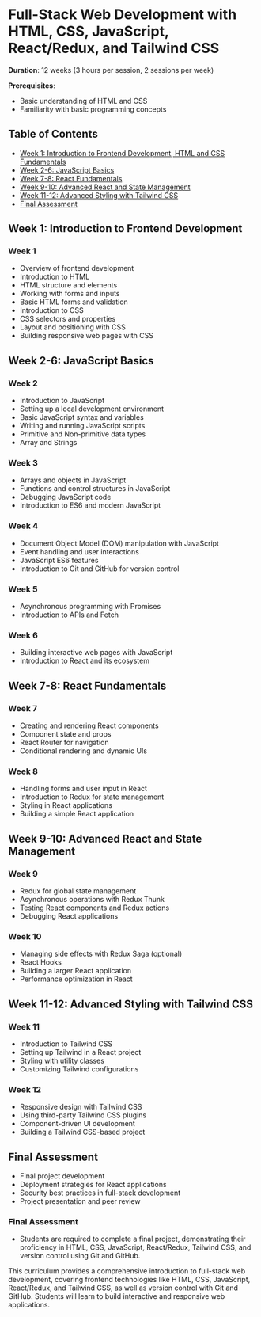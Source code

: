# Full-Stack Web Development with HTML, CSS, JavaScript, React/Redux, and Tailwind CSS

**Duration**: 12 weeks (3 hours per session, 2 sessions per week)

**Prerequisites**:
- Basic understanding of HTML and CSS
- Familiarity with basic programming concepts

## Table of Contents

- [Week 1: Introduction to Frontend Development, HTML and CSS Fundamentals](#week-1-2-introduction-to-frontend-development)
- [Week 2-6: JavaScript Basics](#week-5-6-javascript-basics)
- [Week 7-8: React Fundamentals](#week-7-8-react-fundamentals)
- [Week 9-10: Advanced React and State Management](#week-9-10-advanced-react-and-state-management)
- [Week 11-12: Advanced Styling with Tailwind CSS](#week-11-12-advanced-styling-with-tailwind-css)
- [Final Assessment](#final-assessment)

## Week 1: Introduction to Frontend Development

### Week 1
- Overview of frontend development
- Introduction to HTML
- HTML structure and elements
- Working with forms and inputs
- Basic HTML forms and validation
- Introduction to CSS
- CSS selectors and properties
- Layout and positioning with CSS
- Building responsive web pages with CSS

## Week 2-6: JavaScript Basics

### Week 2
- Introduction to JavaScript
- Setting up a local development environment
- Basic JavaScript syntax and variables
- Writing and running JavaScript scripts
- Primitive and Non-primitive data types
- Array and Strings

  
### Week 3
- Arrays and objects in JavaScript
- Functions and control structures in JavaScript
- Debugging JavaScript code
- Introduction to ES6 and modern JavaScript
  
### Week 4
- Document Object Model (DOM) manipulation with JavaScript
- Event handling and user interactions
- JavaScript ES6 features
- Introduction to Git and GitHub for version control
  
### Week 5
- Asynchronous programming with Promises
- Introduction to APIs and Fetch

### Week 6
- Building interactive web pages with JavaScript
- Introduction to React and its ecosystem

## Week 7-8: React Fundamentals

### Week 7
- Creating and rendering React components
- Component state and props
- React Router for navigation
- Conditional rendering and dynamic UIs

### Week 8
- Handling forms and user input in React
- Introduction to Redux for state management
- Styling in React applications
- Building a simple React application

## Week 9-10: Advanced React and State Management

### Week 9
- Redux for global state management
- Asynchronous operations with Redux Thunk
- Testing React components and Redux actions
- Debugging React applications

### Week 10
- Managing side effects with Redux Saga (optional)
- React Hooks
- Building a larger React application
- Performance optimization in React

## Week 11-12: Advanced Styling with Tailwind CSS

### Week 11
- Introduction to Tailwind CSS
- Setting up Tailwind in a React project
- Styling with utility classes
- Customizing Tailwind configurations

### Week 12
- Responsive design with Tailwind CSS
- Using third-party Tailwind CSS plugins
- Component-driven UI development
- Building a Tailwind CSS-based project

## Final Assessment

- Final project development
- Deployment strategies for React applications
- Security best practices in full-stack development
- Project presentation and peer review

### Final Assessment

- Students are required to complete a final project, demonstrating their proficiency in HTML, CSS, JavaScript, React/Redux, Tailwind CSS, and version control using Git and GitHub.

This curriculum provides a comprehensive introduction to full-stack web development, covering frontend technologies like HTML, CSS, JavaScript, React/Redux, and Tailwind CSS, as well as version control with Git and GitHub. Students will learn to build interactive and responsive web applications.
